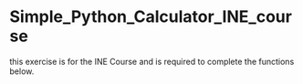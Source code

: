 # Simple_Python_Calculator_INE_course
this exercise is for the INE Course and is required to complete the functions below.
